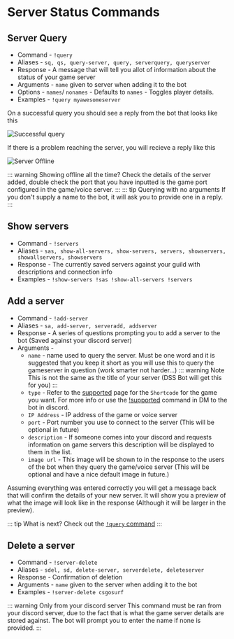 # Server Status Commands

## Server Query

- Command  - `!query`
- Aliases - `sq, qs, query-server, query, serverquery, queryserver`
- Response - A message that will tell you allot of information about the 
status of your game server
- Arguments - `name` given to server when adding it to the bot 
- Options - `names`/ `nonames`  - Defaults to `names` - Toggles player details.
- Examples - `!query myawesomeserver`

On a successful query you should see a reply from the bot that looks like this

![Successful query](/images/guide/servercommands/successful-with-names.png)

If there is a problem reaching the server, you will recieve a reply like this

![Server Offline](/images/guide/servercommands/server-offline.png)

::: warning Showing offline all the time?
Check the details of the server added, double check the port that you have inputted is the game 
port configured in the game/voice server.
:::
::: tip Querying with no arguments
If you don't supply a name to the bot, it will ask you to provide one in a reply.
:::

## Show servers

- Command - `!servers`
- Aliases - `sas, show-all-servers, show-servers, servers, showservers, showallservers, showservers`
- Response - The currently saved servers against your guild with descriptions and connection info
- Examples - `!show-servers !sas !show-all-servers !servers`

## Add a server

- Command - `!add-server`
- Aliases - `sa, add-server, serveradd, addserver`
- Response - A series of questions prompting you to add a server to the bot (Saved against your discord server)
- Arguments - 
    - `name` - name used to query the server. Must be one word and it is suggested that you keep it short as you 
    will use this to query the gameserver in question (work smarter not harder...)
    ::: warning Note
    This is not the same as the title of your server (DSS Bot will get this for you)
    :::
    - `type` - Refer to the [supported](/supported/) page for the `Shortcode` for the game you want.
    For more info or use the [!supported](/commands/general.html#supported) 
    command in DM to the bot in discord.
    - `IP Address` - IP address of the game or voice server
    - `port` - Port number you use to connect to the server (This will be optional in future)
    - `description` - If someone comes into your discord and requests information on game servers
    this description will be displayed to them in the list. 
    -  `image url` - This image will be shown to in the response to the users of the bot when
    they query the game/voice server (This will be optional and have a nice default image in future.)
    
    
Assuming everything was entered correctly you will get a message back that will confirm the details of your new server.
It will show you a preview of what the image will look like in the response (Although it will be larger in the preview).

::: tip What is next?
Check out the [`!query` command](/commands/serverstatus.html#server-query)
:::

## Delete a server

- Command - `!server-delete`
- Aliases - `sdel, sd, delete-server, serverdelete, deleteserver`
- Response - Confirmation of deletion
- Arguments - `name` given to the server when adding it to the bot
- Examples - `!server-delete csgosurf`

::: warning Only from your discord server
This command must be ran from your discord server, due to the fact that is what the game server details are stored against.
The bot will prompt you to enter the name if none is provided.
:::




